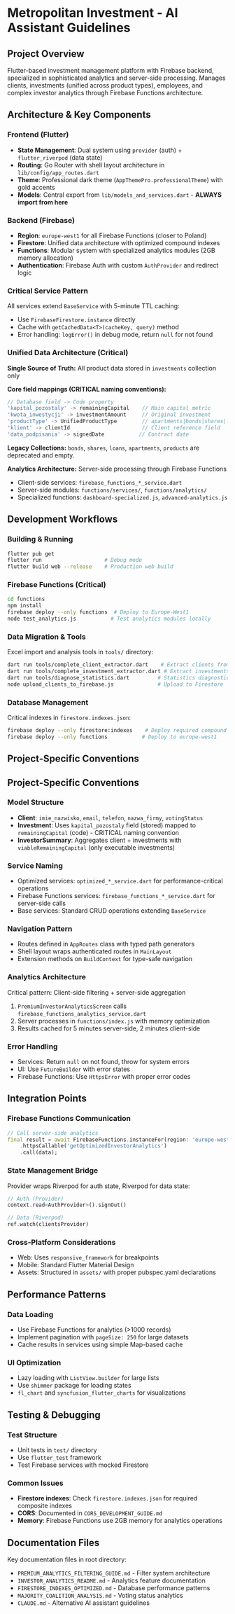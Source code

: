# Metropolitan Investment - AI Assistant Guidelines

## Project Overview
Flutter-based investment management platform with Firebase backend, specialized in sophisticated analytics and server-side processing. Manages clients, investments (unified across product types), employees, and complex investor analytics through Firebase Functions architecture.

## Architecture & Key Components

### Frontend (Flutter)
- **State Management**: Dual system using `provider` (auth) + `flutter_riverpod` (data state)
- **Routing**: Go Router with shell layout architecture in `lib/config/app_routes.dart`
- **Theme**: Professional dark theme (`AppThemePro.professionalTheme`) with gold accents
- **Models**: Central export from `lib/models_and_services.dart` - **ALWAYS import from here**

### Backend (Firebase)  
- **Region**: `europe-west1` for all Firebase Functions (closer to Poland)
- **Firestore**: Unified data architecture with optimized compound indexes
- **Functions**: Modular system with specialized analytics modules (2GB memory allocation)
- **Authentication**: Firebase Auth with custom `AuthProvider` and redirect logic

### Critical Service Pattern
All services extend `BaseService` with 5-minute TTL caching:
- Use `FirebaseFirestore.instance` directly
- Cache with `getCachedData<T>(cacheKey, query)` method  
- Error handling: `logError()` in debug mode, return `null` for not found

### Unified Data Architecture (Critical)
**Single Source of Truth:** All product data stored in `investments` collection only

**Core field mappings (CRITICAL naming conventions):**
```dart
// Database field -> Code property
'kapital_pozostaly' -> remainingCapital    // Main capital metric
'kwota_inwestycji' -> investmentAmount     // Original investment  
'productType' -> UnifiedProductType        // apartments|bonds|shares|loans
'klient' -> clientId                       // Client reference field
'data_podpisania' -> signedDate           // Contract date
```

**Legacy Collections:** `bonds`, `shares`, `loans`, `apartments`, `products` are deprecated and empty.

**Analytics Architecture:** Server-side processing through Firebase Functions
- Client-side services: `firebase_functions_*_service.dart`
- Server-side modules: `functions/services/`, `functions/analytics/`  
- Specialized functions: `dashboard-specialized.js`, `advanced-analytics.js`

## Development Workflows

### Building & Running
```bash
flutter pub get
flutter run                    # Debug mode
flutter build web --release    # Production web build
```

### Firebase Functions (Critical)
```bash
cd functions
npm install
firebase deploy --only functions  # Deploy to Europe-West1
node test_analytics.js           # Test analytics modules locally
```

### Data Migration & Tools
Excel import and analysis tools in `tools/` directory:
```bash
dart run tools/complete_client_extractor.dart    # Extract clients from Excel
dart run tools/complete_investment_extractor.dart # Extract investments  
dart run tools/diagnose_statistics.dart         # Statistics diagnostics
node upload_clients_to_firebase.js              # Upload to Firestore
```

### Database Management  
Critical indexes in `firestore.indexes.json`:
```bash
firebase deploy --only firestore:indexes    # Deploy required compound indexes
firebase deploy --only functions           # Deploy to europe-west1
```

## Project-Specific Conventions

## Project-Specific Conventions

### Model Structure
- **Client**: `imie_nazwisko`, `email`, `telefon`, `nazwa_firmy`, `votingStatus`
- **Investment**: Uses `kapital_pozostaly` field (stored) mapped to `remainingCapital` (code) - CRITICAL naming convention
- **InvestorSummary**: Aggregates client + investments with `viableRemainingCapital` (only executable investments)

### Service Naming
- Optimized services: `optimized_*_service.dart` for performance-critical operations
- Firebase Functions services: `firebase_functions_*_service.dart` for server-side calls
- Base services: Standard CRUD operations extending `BaseService`

### Navigation Pattern
- Routes defined in `AppRoutes` class with typed path generators
- Shell layout wraps authenticated routes in `MainLayout`
- Extension methods on `BuildContext` for type-safe navigation

### Analytics Architecture
Critical pattern: Client-side filtering + server-side aggregation
1. `PremiumInvestorAnalyticsScreen` calls `firebase_functions_analytics_service.dart`
2. Server processes in `functions/index.js` with memory optimization
3. Results cached for 5 minutes server-side, 2 minutes client-side

### Error Handling
- Services: Return `null` on not found, throw for system errors
- UI: Use `FutureBuilder` with error states
- Firebase Functions: Use `HttpsError` with proper error codes

## Integration Points

### Firebase Functions Communication
```dart
// Call server-side analytics
final result = await FirebaseFunctions.instanceFor(region: 'europe-west1')
    .httpsCallable('getOptimizedInvestorAnalytics')
    .call(data);
```

### State Management Bridge
Provider wraps Riverpod for auth state, Riverpod for data state:
```dart
// Auth (Provider)
context.read<AuthProvider>().signOut()

// Data (Riverpod)  
ref.watch(clientsProvider)
```

### Cross-Platform Considerations
- Web: Uses `responsive_framework` for breakpoints
- Mobile: Standard Flutter Material Design
- Assets: Structured in `assets/` with proper pubspec.yaml declarations

## Performance Patterns

### Data Loading
- Use Firebase Functions for analytics (>1000 records)
- Implement pagination with `pageSize: 250` for large datasets
- Cache results in services using simple Map-based cache

### UI Optimization
- Lazy loading with `ListView.builder` for large lists
- Use `shimmer` package for loading states
- `fl_chart` and `syncfusion_flutter_charts` for visualizations

## Testing & Debugging

### Test Structure
- Unit tests in `test/` directory
- Use `flutter_test` framework
- Test Firebase services with mocked Firestore

### Common Issues
- **Firestore indexes**: Check `firestore.indexes.json` for required composite indexes
- **CORS**: Documented in `CORS_DEVELOPMENT_GUIDE.md`
- **Memory**: Firebase Functions use 2GB memory for analytics operations

## Documentation Files
Key documentation files in root directory:
- `PREMIUM_ANALYTICS_FILTERING_GUIDE.md` - Filter system architecture
- `INVESTOR_ANALYTICS_README.md` - Analytics feature documentation
- `FIRESTORE_INDEXES_OPTIMIZED.md` - Database performance patterns
- `MAJORITY_COALITION_ANALYSIS.md` - Voting status analytics
- `CLAUDE.md` - Alternative AI assistant guidelines
